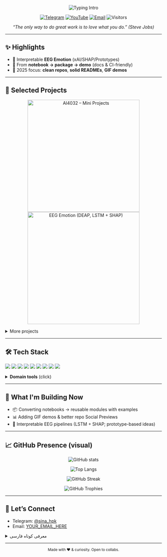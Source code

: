 <!-- Profile README for github.com/sina-hpk -->
<!-- Header Typing -->
<p align="center">
  <img
    src="https://readme-typing-svg.demolab.com?font=Inter&weight=700&size=28&duration=2500&pause=2000&center=true&vCenter=true&width=480&height=45&lines=Hi%2C+I'm+Sina+%F0%9F%91%8B&repeat=false"
    alt="Typing Intro"
/>
</p>


<p align="center">
  <a href="https://t.me/sina_hpk"><img alt="Telegram" src="https://img.shields.io/badge/Telegram-2CA5E0?logo=telegram&logoColor=white"></a>
  <a href="https://www.youtube.com/@sina_hpk"><img alt="YouTube" src="https://img.shields.io/badge/YouTube-FF0000?logo=youtube&logoColor=white"></a>
  <a href="mailto:sinahp2004@gmail.com"><img alt="Email" src="https://img.shields.io/badge/Contact-Email-informational"></a>
  <img alt="Visitors" src="https://komarev.com/ghpvc/?username=sina-hpk&style=flat-square" />
</p>

<p align="center">
  <em>“The only way to do great work is to love what you do.” (Steve Jobs)</em>
</p>

---

## ✨ Highlights
- 🧠 Interpretable **EEG Emotion** (xAI/SHAP/Prototypes)
- 🧪 From **notebook → package → demo** (docs & CI-friendly)
- 🎯 2025 focus: **clean repos**, **solid READMEs**, **GIF demos**

---

## 🧩 Selected Projects

<p align="center">
  <a href="https://github.com/sina-hpk/Ai_All_mini_projects">
    <img src="https://socialify.git.ci/sina-hpk/Ai_All_mini_projects/image?name=1&description=0&owner=0&language=0&pattern=Floating%20Cogs&theme=Dark" width="360" alt="AI4032 – Mini Projects" />
  </a>
  <a href="https://github.com/sina-hpk/Emotion-recognition-DEAP-LSTM-SHAP">
    <img src="https://socialify.git.ci/sina-hpk/Emotion-recognition-DEAP-LSTM-SHAP/image?name=1&description=0&owner=0&language=0&pattern=Overlap&theme=Dark" width="360" alt="EEG Emotion (DEAP, LSTM + SHAP)" />
  </a>
</p>
<details>
  <summary>More projects</summary>
<p align="center">
  <a href="https://github.com/sina-hpk/video-duration-calculator">
    <img src="https://socialify.git.ci/sina-hpk/video-duration-calculator/image?name=1&description=0&owner=0&language=0&pattern=Diagonal%20Stripes&theme=Dark" width="360" alt="Video Duration Calculator" />
  </a>
  <a href="https://github.com/sina-hpk/learn-ai-by-projects">
    <img src="https://socialify.git.ci/sina-hpk/learn-ai-by-projects/image?name=1&description=0&owner=0&language=0&pattern=Signal&theme=Dark" width="360" alt="Learn AI by Projects" />
  </a>
</p></details>



<!-- Optional: If you want it even cleaner, keep only the first row and move the second row into a collapsible section. -->


---

## 🛠️ Tech Stack
<p>
  <img src="https://img.shields.io/badge/Python-3776AB?logo=python&logoColor=white" />
  <img src="https://img.shields.io/badge/PyTorch-EE4C2C?logo=pytorch&logoColor=white" />
  <img src="https://img.shields.io/badge/scikit--learn-F7931E?logo=scikitlearn&logoColor=white" />
  <img src="https://img.shields.io/badge/Pandas-150458?logo=pandas&logoColor=white" />
  <img src="https://img.shields.io/badge/NumPy-013243?logo=numpy&logoColor=white" />
  <img src="https://img.shields.io/badge/Jupyter-F37626?logo=jupyter&logoColor=white" />
  <img src="https://img.shields.io/badge/FastAPI-009688?logo=fastapi&logoColor=white" />
  <img src="https://img.shields.io/badge/Docker-2496ED?logo=docker&logoColor=white" />
  <img src="https://img.shields.io/badge/Git-F05032?logo=git&logoColor=white" />
</p>

<details>
<summary><b>Domain tools</b> (click)</summary>
<br>
<img src="https://img.shields.io/badge/MNE-005F73?logo=python&logoColor=white" />
<img src="https://img.shields.io/badge/Signal_Processing-343a40" />
<img src="https://img.shields.io/badge/SHAP-8A2BE2" />
<img src="https://img.shields.io/badge/Time--Series-556B2F" />
</details>

---

## 🚀 What I'm Building Now
- 📦 Converting notebooks → reusable modules with examples
- 📊 Adding GIF demos & better repo Social Previews
- 🧩 Interpretable EEG pipelines (LSTM + SHAP; prototype-based ideas)

---

## 📈 GitHub Presence (visual)
<p align="center">
  <img src="https://github-readme-stats.vercel.app/api?username=sina-hpk&show_icons=true&hide_border=true" alt="GitHub stats" />
</p>
<p align="center">
  <img src="https://github-readme-stats.vercel.app/api/top-langs/?username=sina-hpk&layout=compact&hide_border=true" alt="Top Langs" />
</p>
<p align="center">
  <img src="https://streak-stats.demolab.com?user=sina-hpk&hide_border=true" alt="GitHub Streak" />
</p>
<p align="center">
  <img src="https://github-profile-trophy.vercel.app/?username=sina-hpk&theme=flat&margin-w=10" alt="GitHub Trophies" />
</p>
<!-- Activity graph (optional): https://github-readme-activity-graph.vercel.app/graph?username=sina-hpk&hide_border=true -->

---

## 🤝 Let’s Connect
- Telegram: <a href="https://t.me/sina_hpk">@sina_hpk</a>
- Email: <a href="mailto:sinahp2004@gmail.com">YOUR_EMAIL_HERE</a>
<!-- Add LinkedIn or website when ready -->

<details>
<summary>معرفی کوتاه فارسی</summary>

سلام! من سینا هستم — مهندسی برق (KNTU) و علاقه‌مند به هوش مصنوعی و تحلیل احساس از EEG. معمولاً ایده‌هام رو از صفر به نمونه‌ اولیه و دمو تبدیل می‌کنم و روی تفسیرپذیری مدل‌ها وسواس دارم. اگر پروژهٔ مشترک یا پیشنهادی داری پیام بده 🌱
</details>

---

<p align="center">
  <sub>Made with ❤️ & curiosity. Open to collabs.</sub>
</p>
